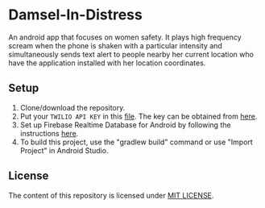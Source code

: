 # Damsel-In-Distress
An android app that focuses on women safety. It plays high frequency scream when the phone is shaken with a particular intensity and simultaneously sends text alert to people nearby her current location who have the application installed with her location coordinates.

## Setup
1. Clone/download the repository.
2. Put your `TWILIO API KEY` in this [file](app/src/main/java/com/teapink/damselindistress/AppController.java). The key can be obtained from [here](https://www.twilio.com/).
3. Set up Firebase Realtime Database for Android by following the instructions [here](https://firebase.google.com/docs/database/android/start/).
4. To build this project, use the "gradlew build" command or use "Import Project" in Android Studio.

## License
The content of this repository is licensed under [MIT LICENSE](LICENSE).

